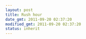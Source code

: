 ```yaml
---
layout: post
title: Rush hour
date_gmt: 2011-09-20 02:37:20
modified_gmt: 2011-09-20 02:37:20
status: inherit
---
```


